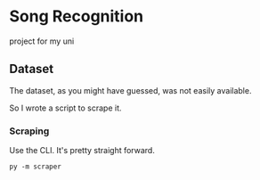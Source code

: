 # Song Recognition

project for my uni

## Dataset

The dataset, as you might have guessed, was not easily available.

So I wrote a script to scrape it.

### Scraping

Use the CLI. It's pretty straight forward.

`py -m scraper`
